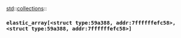 [std](./../../std.md)::[collections](./../collections.md)::
### `elastic_array[<struct type:59a388, addr:7ffffffefc58>, <struct type:59a388, addr:7ffffffefc58>]`
